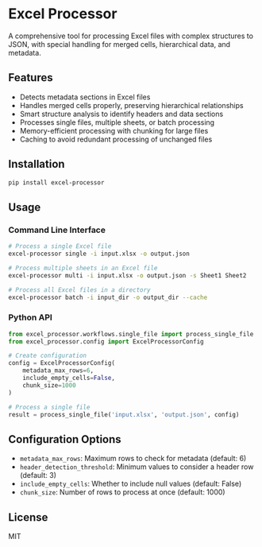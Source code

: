 # Excel Processor

A comprehensive tool for processing Excel files with complex structures to JSON, with special handling for merged cells, hierarchical data, and metadata.

## Features

- Detects metadata sections in Excel files
- Handles merged cells properly, preserving hierarchical relationships
- Smart structure analysis to identify headers and data sections
- Processes single files, multiple sheets, or batch processing
- Memory-efficient processing with chunking for large files
- Caching to avoid redundant processing of unchanged files

## Installation

```bash
pip install excel-processor
```

## Usage

### Command Line Interface

```bash
# Process a single Excel file
excel-processor single -i input.xlsx -o output.json

# Process multiple sheets in an Excel file
excel-processor multi -i input.xlsx -o output.json -s Sheet1 Sheet2

# Process all Excel files in a directory
excel-processor batch -i input_dir -o output_dir --cache
```

### Python API

```python
from excel_processor.workflows.single_file import process_single_file
from excel_processor.config import ExcelProcessorConfig

# Create configuration
config = ExcelProcessorConfig(
    metadata_max_rows=6,
    include_empty_cells=False,
    chunk_size=1000
)

# Process a single file
result = process_single_file('input.xlsx', 'output.json', config)
```

## Configuration Options

- `metadata_max_rows`: Maximum rows to check for metadata (default: 6)
- `header_detection_threshold`: Minimum values to consider a header row (default: 3)
- `include_empty_cells`: Whether to include null values (default: False)
- `chunk_size`: Number of rows to process at once (default: 1000)

## License

MIT
